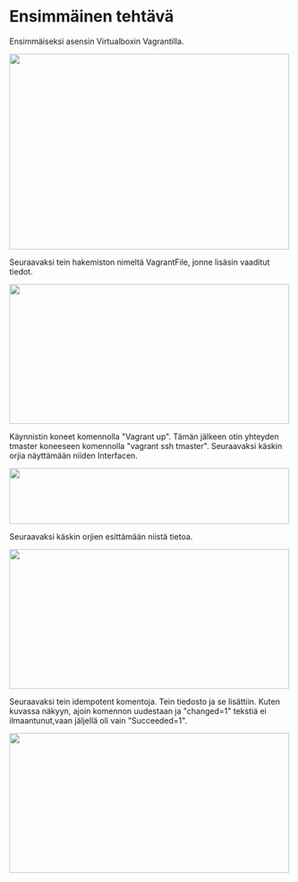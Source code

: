 # Ensimmäinen tehtävä

Ensimmäiseksi asensin Virtualboxin Vagrantilla.

<img src="https://user-images.githubusercontent.com/104196551/229482751-3b7559ab-264c-4bbd-ade4-d9cfc33d880d.png" width="500" height="350" />

Seuraavaksi tein hakemiston nimeltä VagrantFile, jonne lisäsin vaaditut tiedot.

<img src="https://user-images.githubusercontent.com/104196551/229485591-a3a4334f-7eb7-4b15-b27b-3b3a1d7f02f2.png" width="500" height="250" />

Käynnistin koneet komennolla "Vagrant up". Tämän jälkeen otin yhteyden tmaster koneeseen komennolla "vagrant ssh tmaster".
Seuraavaksi käskin orjia näyttämään niiden Interfacen.



<img src="https://user-images.githubusercontent.com/104196551/229487902-8845114e-bb39-4228-9a3a-9742b590c03f.png" width="500" height="100" />

Seuraavaksi käskin orjien esittämään niistä tietoa.

<img src="https://user-images.githubusercontent.com/104196551/229488849-5c720dc4-3b0e-4b68-8a05-d59518b987f5.png" width="500" height="250" />

Seuraavaksi tein idempotent komentoja. Tein tiedosto ja se lisättiin. Kuten kuvassa näkyyn, ajoin komennon uudestaan ja "changed=1" tekstiä ei ilmaantunut,vaan jäljellä oli vain "Succeeded=1".

<img src="https://user-images.githubusercontent.com/104196551/229489624-e08649f7-35da-4d04-bd17-8896b2808c81.png" width="500" height="250" />

